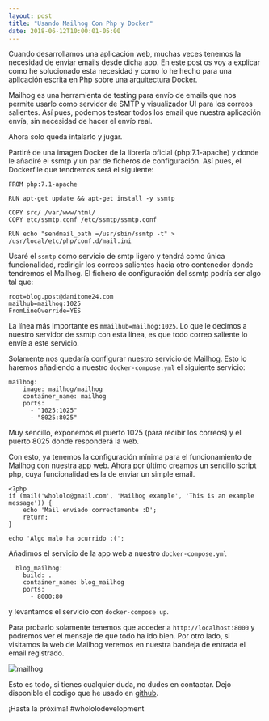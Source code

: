 ```yaml
---
layout: post
title: "Usando Mailhog Con Php y Docker"
date: 2018-06-12T10:00:01-05:00
---
```


Cuando desarrollamos una aplicación web, muchas veces tenemos la necesidad de enviar emails desde dicha app. En este post os voy a explicar como he solucionado esta necesidad y como lo he hecho para una aplicación escrita en Php sobre una arquitectura Docker.

Mailhog es una herramienta de testing para envío de emails que nos permite usarlo como servidor de SMTP y visualizador UI para los correos salientes. Así pues, podemos testear todos los email que nuestra aplicación envía, sin necesidad de hacer el envío real.

Ahora solo queda intalarlo y jugar.

Partiré de una imagen Docker de la librería oficial (php:7.1-apache) y donde le añadiré el ssmtp y un par de ficheros de configuración. Así pues, el Dockerfile que tendremos será el siguiente:

```
FROM php:7.1-apache

RUN apt-get update && apt-get install -y ssmtp

COPY src/ /var/www/html/
COPY etc/ssmtp.conf /etc/ssmtp/ssmtp.conf

RUN echo "sendmail_path =/usr/sbin/ssmtp -t" > /usr/local/etc/php/conf.d/mail.ini
```

Usaré el `ssmtp` como servicio de smtp ligero y tendrá como única funcionalidad, redirigir los correos salientes hacia otro contenedor donde tendremos el Mailhog. El fichero de configuración del ssmtp podría ser algo tal que:

```
root=blog.post@danitome24.com
mailhub=mailhog:1025
FromLineOverride=YES
```

La línea más importante es `mmailhub=mailhog:1025`. Lo que le decimos a nuestro servidor de ssmtp con esta línea, es que todo correo saliente lo envíe a este servicio.

Solamente nos quedaría configurar nuestro servicio de Mailhog. Esto lo haremos añadiendo a nuestro `docker-compose.yml` el siguiente servicio:

```
mailhog:
    image: mailhog/mailhog
    container_name: mailhog
    ports:
      - "1025:1025"
      - "8025:8025"
```

Muy sencillo, exponemos el puerto 1025 (para recibir los correos) y el puerto 8025 donde responderá la web.

Con esto, ya tenemos la configuración mínima para el funcionamiento de Mailhog con nuestra app web. Ahora por último creamos un sencillo script php, cuya funcionalidad es la de enviar un simple email.

```
<?php
if (mail('whololo@gmail.com', 'Mailhog example', 'This is an example message')) {
    echo 'Mail enviado correctamente :D';
    return;
}

echo 'Algo malo ha ocurrido :(';

```

Añadimos el servicio de la app web a nuestro `docker-compose.yml`

```
  blog_mailhog:
    build: .
    container_name: blog_mailhog
    ports:
      - 8000:80
```

y levantamos el servicio con `docker-compose up`.

Para probarlo solamente tenemos que acceder a `http://localhost:8000` y podremos ver el mensaje de que todo ha ido bien. Por otro lado, si visitamos la web de Mailhog veremos en nuestra bandeja de entrada el email registrado.

![mailhog](../assets/mailhog.png)

Esto es todo, si tienes cualquier duda, no dudes en contactar. Dejo disponible el codigo que he usado en [github](https://github.com/danitome24/danitome24.github.io/examples/2018-06-12-mailhog).

¡Hasta la próxima! #whololodevelopment
